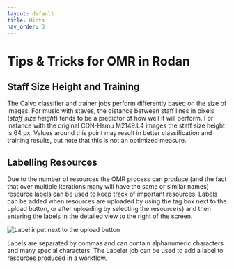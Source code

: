```yaml
---
layout: default
title: Hints
nav_order: 3
---
```


# Tips & Tricks for OMR in Rodan

## Staff Size Height and Training

The Calvo classifier and trainer jobs perform differently based on the size of images.
For music with staves, the distance between staff lines in pixels (*staff size height*)
tends to be a predictor of how well it will perform. For instance with the original
CDN-Hsmu M2149.L4 images the staff size height is 64 px.
Values around this point may result in better classification and training results, but
note that this is not an optimized measure.

## Labelling Resources

Due to the number of resources the OMR process can produce (and the fact that over multiple
iterations many will have the same or similar names) resource labels can be used to keep
track of important resources. Labels can be added when resources are uploaded by using the
tag box next to the upload button, or after uploading by selecting the resource(s) and then
entering the labels in the detailed view to the right of the screen.

![Label input next to the upload button]({{site.baseurl}}/assets/label.png)

Labels are separated by commas and can contain alphanumeric characters and many special characters.
The Labeler job can be used to add a label to resources produced in a workflow.
